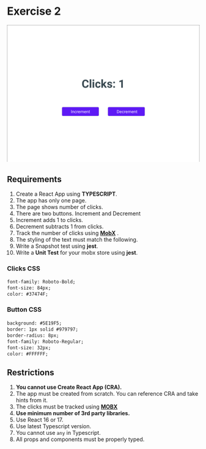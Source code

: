 # Exercise 2

![Exercise 1](./screenshot.png)

## Requirements

1. Create a React App using **TYPESCRIPT**.
1. The app has only one page.
1. The page shows number of clicks.
1. There are two buttons. Increment and Decrement
1. Increment adds 1 to clicks.
1. Decrement subtracts 1 from clicks.
1. Track the number of clicks using **[MobX](https://mobx.js.org/README.html)** .
1. The styling of the text must match the following.
1. Write a Snapshot test using **jest**.
1. Write a **Unit Test** for your mobx store using **jest**.

### Clicks CSS

```
font-family: Roboto-Bold;
font-size: 84px;
color: #37474F;
```

### Button CSS

```
background: #5E19F5;
border: 1px solid #979797;
border-radius: 8px;
font-family: Roboto-Regular;
font-size: 32px;
color: #FFFFFF;
```

## Restrictions

1. **You cannot use Create React App (CRA).**
1. The app must be created from scratch. You can reference CRA and take hints from it.
1. The clicks must be tracked using **[MOBX](https://mobx.js.org/README.html)**
1. **Use minimum number of 3rd party libraries.**
1. Use React 16 or 17.
1. Use latest Typescript version.
1. You cannot use `any` in Typescript.
1. All props and components must be properly typed.
